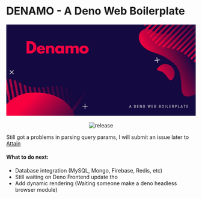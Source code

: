 # DENAMO - A Deno Web Boilerplate

<div align='center'>

[![denamo](public/denamo.jpg)](.)

![release](https://badgen.net/github/release/burhanahmeed/denamo)

</div>

Still got a problems in parsing query params, I will submit an issue later to [Attain](https://deno.land/x/attain)

#### What to do next: 
- Database integration (MySQL, Mongo, Firebase, Redis, etc)
- Still waiting on Deno Frontend update tho
- Add dynamic rendering (Waiting someone make a deno headless browser module)

